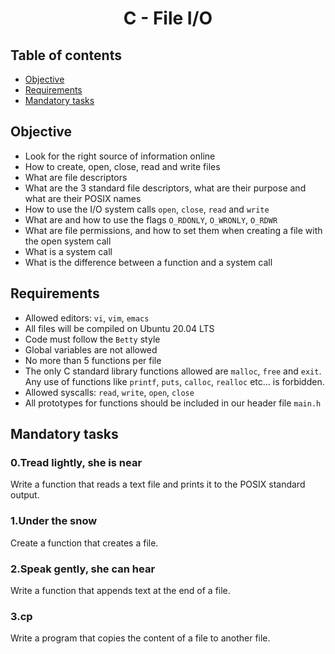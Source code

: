 # <p align="center">C - File I/O

## Table of contents

-	[Objective](#Objective)
-	[Requirements](#Requirements)
-	[Mandatory tasks](#Mandatory-tasks)

## Objective

-	Look for the right source of information online
-	How to create, open, close, read and write files
-	What are file descriptors
-	What are the 3 standard file descriptors, what are their purpose and what are their POSIX names
-	How to use the I/O system calls `open`, `close`, `read` and `write`
-	What are and how to use the flags `O_RDONLY`, `O_WRONLY`, `O_RDWR`
-	What are file permissions, and how to set them when creating a file with the open system call
-	What is a system call
-	What is the difference between a function and a system call

## Requirements

-	Allowed editors: `vi`, `vim`, `emacs`
-	All files will be compiled on Ubuntu 20.04 LTS
-	Code must follow the `Betty` style
-	Global variables are not allowed
-	No more than 5 functions per file
-	The only C standard library functions allowed are `malloc`, `free` and `exit`. Any use of functions like `printf`, `puts`, `calloc`, `realloc` etc… is forbidden.
-	Allowed syscalls: `read`, `write`, `open`, `close`
-	All prototypes for functions should be included in our header file `main.h`

## Mandatory tasks

### 0.Tread lightly, she is near

Write a function that reads a text file and prints it to the POSIX standard output.

### 1.Under the snow

Create a function that creates a file.

### 2.Speak gently, she can hear

Write a function that appends text at the end of a file.

### 3.cp

Write a program that copies the content of a file to another file.
